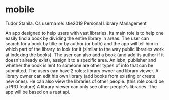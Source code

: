 # mobile
Tudor Stanila. Cs username: stie2019
Personal Library Management

An app designed to help users with vast libraries. Its main role is to help one easily find a book  by dividing the entire library in areas. The user can search for a book by title or by author (or both) and the app will tell him in which part of the library to look for it (similar to the way public libraries work at indexing the books). The user can also add a book (and add its author if it doesn't already exist), assign it to a specific area. An isbn, publisher and whether the book is lent to someone are other types of info that can be submitted. 
The users can have 2 roles: library owner and library viewer. A library owner can edit his own library (add books from existing or create new ones). He can also view the libraries of other people. (this role could be a PRO feature)
A library viewer can only see other people's libraries.
The app will be based on a rest api.
